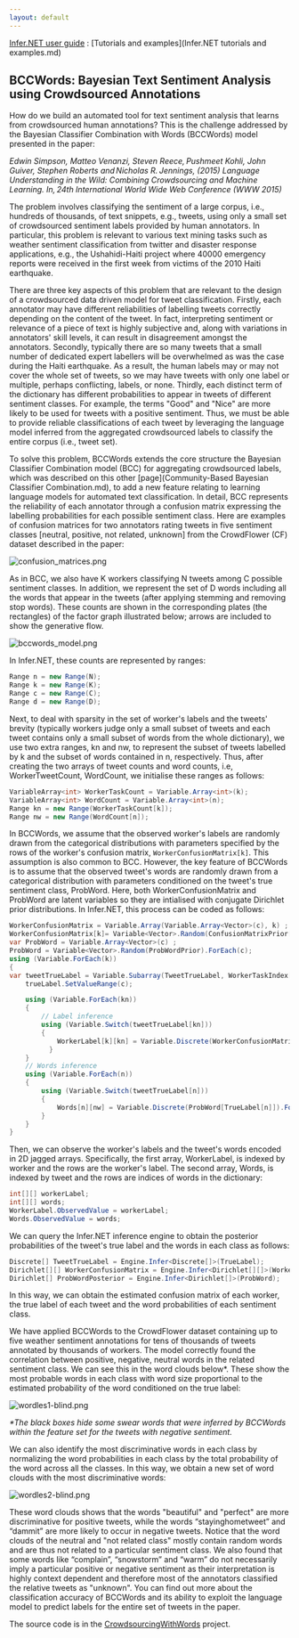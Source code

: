 ```yaml
---
layout: default
---
```


[Infer.NET user guide](index.md) : [Tutorials and examples](Infer.NET tutorials and examples.md)

## BCCWords: Bayesian Text Sentiment Analysis using Crowdsourced Annotations

How do we build an automated tool for text sentiment analysis that learns from crowdsourced human annotations? This is the challenge addressed by the Bayesian Classifier Combination with Words (BCCWords) model presented in the paper: 

_Edwin Simpson, Matteo Venanzi, Steven Reece, Pushmeet Kohli, John Guiver, Stephen Roberts and Nicholas R. Jennings, (2015) Language Understanding in the Wild: Combining Crowdsourcing and Machine Learning. In, 24th International World Wide Web Conference (WWW 2015)_

The problem involves classifying the sentiment of a large corpus, i.e., hundreds of thousands, of text snippets, e.g., tweets, using only a small set of crowdsourced sentiment labels provided by human annotators. In particular, this problem is relevant to various text mining tasks such as weather sentiment classification from twitter and disaster response applications, e.g., the Ushahidi-Haiti project where 40000 emergency reports were received in the first week from victims of the 2010 Haiti earthquake. 

There are three key aspects of this problem that are relevant to the design of a crowdsourced data driven model for tweet classification. Firstly, each annotator may have different reliabilities of labelling tweets correctly depending on the content of the tweet. In fact, interpreting sentiment or relevance of a piece of text is highly subjective and, along with variations in annotators' skill levels, it can result in disagreement amongst the annotators. Secondly, typically there are so many tweets that a small number of dedicated expert labellers will be overwhelmed as was the case during the Haiti earthquake. As a result, the human labels may or may not cover the whole set of tweets, so we may have tweets with only one label or multiple, perhaps conflicting, labels, or none. Thirdly, each distinct term of the dictionary has different probabilities to appear in tweets of different sentiment classes. For example, the terms "Good" and "Nice" are more likely to be used for tweets with a positive sentiment. Thus, we must be able to provide reliable classifications of each tweet by leveraging the language model inferred from the aggregated crowdsourced labels to classify the entire corpus (i.e., tweet set). 

To solve this problem, BCCWords extends the core structure the Bayesian Classifier Combination model (BCC) for aggregating crowdsourced labels, which was described on this other [page](Community-Based Bayesian Classifier Combination.md), to add a new feature relating to learning language models for automated text classification. In detail, BCC represents the reliability of each annotator through a confusion matrix expressing the labelling probabilities for each possible sentiment class. Here are examples of confusion matrices for two annotators rating tweets in five sentiment classes [neutral, positive, not related, unknown] from the CrowdFlower (CF) dataset described in the paper: 

![confusion_matrices.png](confusion_matrices.png)

As in BCC, we also have K workers classifying N tweets among C possible sentiment classes. In addition, we represent the set of D words including all the words that appear in the tweets (after applying stemming and removing stop words). These counts are shown in the corresponding plates (the rectangles) of the factor graph illustrated below; arrows are included to show the generative flow. 

![bccwords_model.png](bccwords_model.png)

In Infer.NET, these counts are represented by ranges: 

```csharp
Range n = new Range(N);
Range k = new Range(K);
Range c = new Range(C);
Range d = new Range(D);   
```

Next, to deal with sparsity in the set of worker's labels and the tweets' brevity (typically workers judge only a small subset of tweets and each tweet contains only a small subset of words from the whole dictionary), we use two extra ranges, kn and nw, to represent the subset of tweets labelled by k and the subset of words contained in n, respectively. Thus, after creating the two arrays of tweet counts and word counts, i.e, WorkerTweetCount, WordCount, we initialise these ranges as follows: 

```csharp
VariableArray<int> WorkerTaskCount = Variable.Array<int>(k);
VariableArray<int> WordCount = Variable.Array<int>(n); 
Range kn = new Range(WorkerTaskCount[k]);
Range nw = new Range(WordCount[n]); 
```

In BCCWords, we assume that the observed worker's labels are randomly drawn from the categorical distributions with parameters specified by the rows of the worker's confusion matrix, `WorkerConfusionMatrix[k]`. This assumption is also common to BCC. However, the key feature of BCCWords is to assume that the observed tweet's words are randomly drawn from a categorical distribution with parameters conditioned on the tweet's true sentiment class, ProbWord. Here, both WorkerConfusionMatrix and ProbWord are latent variables so they are intialised with conjugate Dirichlet prior distributions. In Infer.NET, this process can be coded as follows: 

```csharp
WorkerConfusionMatrix = Variable.Array(Variable.Array<Vector>(c), k) ;
WorkerConfusionMatrix[k]= Variable<Vector>.Random(ConfusionMatrixPrior[k]); 
var ProbWord = Variable.Array<Vector>(c) ;
ProbWord = Variable<Vector>.Random(ProbWordPrior).ForEach(c); 
using (Variable.ForEach(k))
{ 
var tweetTrueLabel = Variable.Subarray(TweetTrueLabel, WorkerTaskIndex[k]);
    trueLabel.SetValueRange(c);

    using (Variable.ForEach(kn))
    {
        // Label inference
        using (Variable.Switch(tweetTrueLabel[kn]))
        {
            WorkerLabel[k][kn] = Variable.Discrete(WorkerConfusionMatrix[k][trueLabel[kn]]);
          }
    }
    // Words inference 
    using (Variable.ForEach(n))
    {
        using (Variable.Switch(tweetTrueLabel[n]))
        {
            Words[n][nw] = Variable.Discrete(ProbWord[TrueLabel[n]]).ForEach(nw);
        }
    }
} 
```

Then, we can observe the worker's labels and the tweet's words encoded in 2D jagged arrays. Specifically, the first array, WorkerLabel, is indexed by worker and the rows are the worker's label. The second array, Words, is indexed by tweet and the rows are indices of words in the dictionary: 

```csharp
int[][] workerLabel;
int[][] words;  
WorkerLabel.ObservedValue = workerLabel;
Words.ObservedValue = words;  
```

We can query the Infer.NET inference engine to obtain the posterior probabilities of the tweet's true label and the words in each class as follows: 

```csharp
Discrete[] TweetTrueLabel = Engine.Infer<Discrete[]>(TrueLabel);
Dirichlet[][] WorkerConfusionMatrix = Engine.Infer<Dirichlet[][]>(WorkerConfusionMatrix);
Dirichlet[] ProbWordPosterior = Engine.Infer<Dirichlet[]>(ProbWord); 
```

In this way, we can obtain the estimated confusion matrix of each worker, the true label of each tweet and the word probabilities of each sentiment class. 

We have applied BCCWords to the CrowdFlower dataset containing up to five weather sentiment annotations for tens of thousands of tweets annotated by thousands of workers. The model correctly found the correlation between positive, negative, neutral words in the related sentiment class. We can see this in the word clouds below*. These show the most probable words in each class with word size proportional to the estimated probability of the word conditioned on the true label:  

![wordles1-blind.png](wordles1-blind.png)

_*The black boxes hide some swear words that were inferred by BCCWords within the feature set for the tweets with negative sentiment._

We can also identify the most discriminative words in each class by normalizing the word probabilities in each class by the total probability of the word across all the classes. In this way, we obtain a new set of word clouds with the most discriminative words: 

![wordles2-blind.png](wordles2-blind.png)

These word clouds shows that the words "beautiful" and "perfect" are more discriminative for positive tweets, while the words “stayinghometweet” and “dammit” are more likely to occur in negative tweets. Notice that the word clouds of the neutral and "not related class" mostly contain random words and are thus not related to a particular sentiment class. We also found that some words like “complain”, “snowstorm” and “warm” do not necessarily imply a particular positive or negative sentiment as their interpretation is highly context dependent and therefore most of the annotators classified the relative tweets as "unknown". You can find out more about the classification accuracy of BCCWords and its ability to exploit the language model to predict labels for the entire set of tweets in the paper. 

The source code is in the [CrowdsourcingWithWords](https://github.com/dotnet/infer/blob/master/src/Examples/CrowdsourcingWithWords/CrowdsourcingWithWords.cs) project.